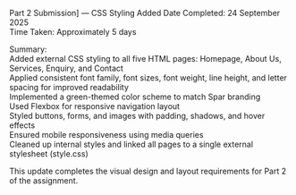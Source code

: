 Part 2 Submission] — CSS Styling Added
Date Completed: 24 September 2025  
Time Taken: Approximately 5 days  

Summary:  
Added external CSS styling to all five HTML pages: Homepage, About Us, Services, Enquiry, and Contact  
Applied consistent font family, font sizes, font weight, line height, and letter spacing for improved readability  
Implemented a green-themed color scheme to match Spar branding  
Used Flexbox for responsive navigation layout  
Styled buttons, forms, and images with padding, shadows, and hover effects  
Ensured mobile responsiveness using media queries  
Cleaned up internal styles and linked all pages to a single external stylesheet (style.css)  

This update completes the visual design and layout requirements for Part 2 of the assignment.
